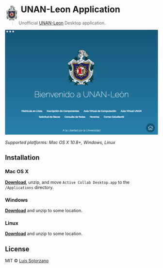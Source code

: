 # <img src="src/assets/img/logo.png" width="45" align="left">&nbsp;UNAN-Leon Application

> Unofficial [UNAN-Leon](http://www.unan.leon.edu.ni) Desktop application.

[![](src/assets/img/screen.png)](https://github.com/davidsolorzano20/unan-leon/releases/latest)

*Supported platforms: Mac OS X 10.8+, Windows, Linux*

## Installation

### Mac OS X

[**Download**](https://github.com/davidsolorzano20/unan-leon/releases/latest), unzip, and move `Active Collab Desktop.app` to the `/Applications` directory.

### Windows

[**Download**](https://github.com/davidsolorzano20/unan-leon/releases/latest) and unzip to some location.

### Linux

[**Download**](https://github.com/davidsolorzano20/unan-leon/releases/latest) and unzip to some location.

## License

MIT © [Luis Solorzano](http://github.com/davidsolorzano20)
